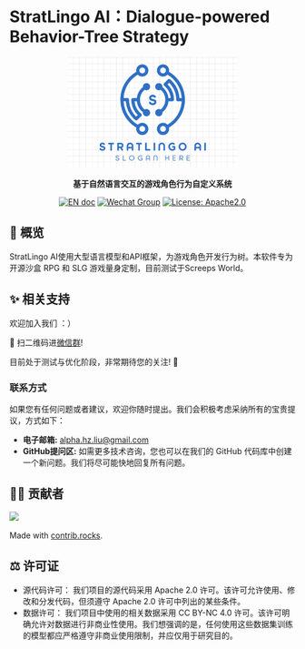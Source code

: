 # StratLingo AI：Dialogue-powered Behavior-Tree Strategy 
<p align="center">
<a href=""><img src="./logo.png" alt="MetaGPT logo: Enable GPT to work in software company, collaborating to tackle more complex tasks." width="300px"></a>
</p>

<p align="center">
<b>基于自然语言交互的游戏角色行为自定义系统</b>
</p>

<p align="center">
<a href="README.md"><img src="https://img.shields.io/badge/Document-English-blue.svg" alt="EN doc"></a>
<a href="https://github.com/AdamZmy/Rules-Project/blob/main/Wechat_Group.jpg"><img src="https://img.shields.io/badge/Wechat Group-微信测试群-green.svg" alt="Wechat Group"></a>
<a href="http://www.apache.org/licenses/"><img src="https://img.shields.io/badge/License-Apache2.0-orange.svg" alt="License: Apache2.0"></a>
</p>

## 📖 概览
StratLingo AI使用大型语言模型和API框架，为游戏角色开发行为树。本软件专为开源沙盒 RPG 和 SLG 游戏量身定制，目前测试于Screeps World。

## ✨️ 相关支持
欢迎加入我们 ：）

📢 扫二维码进[微信群](https://github.com/Alphamasterliu/Rules-Project/blob/main/Wechat_Group.jpg)!

目前处于测试与优化阶段，非常期待您的关注! 🎉

### 联系方式

如果您有任何问题或者建议，欢迎你随时提出。我们会积极考虑采纳所有的宝贵提议，方式如下：
- **电子邮箱:** alpha.hz.liu@gmail.com
- **GitHub提问区:** 如需更多技术咨询，您也可以在我们的 GitHub 代码库中创建一个新问题。我们将尽可能快地回复所有问题。

## 👨‍💻‍ 贡献者

<a href="https://github.com/AdamZmy/Rules-Project/graphs/contributors">
  <img src="https://contrib.rocks/image?repo=AdamZmy/Rules-Project" />
</a>

Made with [contrib.rocks](https://contrib.rocks).

## ⚖️ 许可证

- 源代码许可： 我们项目的源代码采用 Apache 2.0 许可。该许可允许使用、修改和分发代码，但须遵守 Apache 2.0 许可中列出的某些条件。
- 数据许可： 我们项目中使用的相关数据采用 CC BY-NC 4.0 许可。该许可明确允许对数据进行非商业性使用。我们想强调的是，任何使用这些数据集训练的模型都应严格遵守非商业使用限制，并应仅用于研究目的。
